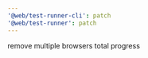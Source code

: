 ```yaml
---
'@web/test-runner-cli': patch
'@web/test-runner': patch
---
```


remove multiple browsers total progress
